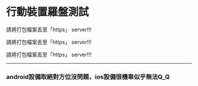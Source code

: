 # 行動裝置羅盤測試

請將打包檔案丟至「https」 server!!!

請將打包檔案丟至「https」 server!!!

請將打包檔案丟至「https」 server!!!

***

### android設備取絕對方位沒問題，ios設備很機車似乎無法Q_Q
